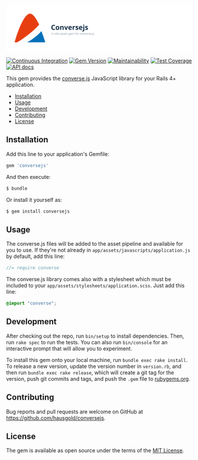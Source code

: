 ![Conversejs](doc/assets/project.svg)

[![Continuous Integration](https://github.com/hausgold/conversejs/actions/workflows/test.yml/badge.svg?branch=master)](https://github.com/hausgold/conversejs/actions/workflows/test.yml)
[![Gem Version](https://badge.fury.io/rb/conversejs.svg)](https://badge.fury.io/rb/conversejs)
[![Maintainability](https://api.codeclimate.com/v1/badges/654422ab07b3337a518f/maintainability)](https://codeclimate.com/repos/5cac8bbcd39dc77824007463/maintainability)
[![Test Coverage](https://api.codeclimate.com/v1/badges/654422ab07b3337a518f/test_coverage)](https://codeclimate.com/repos/5cac8bbcd39dc77824007463/test_coverage)
[![API docs](https://img.shields.io/badge/docs-API-blue.svg)](https://www.rubydoc.info/gems/conversejs)

This gem provides the [converse.js](https://conversejs.org/) JavaScript library
for your Rails 4+ application.

- [Installation](#installation)
- [Usage](#usage)
- [Development](#development)
- [Contributing](#contributing)
- [License](#license)

## Installation

Add this line to your application's Gemfile:

```ruby
gem 'conversejs'
```

And then execute:

```bash
$ bundle
```

Or install it yourself as:

```bash
$ gem install conversejs
```

## Usage

The converse.js files will be added to the asset pipeline and available for you
to use. If they're not already in `app/assets/javascripts/application.js` by
default, add this line:

```js
//= require converse
```

The converse.js library comes also with a stylesheet which must be included to
your `app/assets/stylesheets/application.scss`. Just add this line:

```css
@import "converse";
```

## Development

After checking out the repo, run `bin/setup` to install dependencies. Then, run
`rake spec` to run the tests. You can also run `bin/console` for an interactive
prompt that will allow you to experiment.

To install this gem onto your local machine, run `bundle exec rake install`. To
release a new version, update the version number in `version.rb`, and then run
`bundle exec rake release`, which will create a git tag for the version, push
git commits and tags, and push the `.gem` file to
[rubygems.org](https://rubygems.org).

## Contributing

Bug reports and pull requests are welcome on GitHub at
https://github.com/hausgold/conversejs.

## License

The gem is available as open source under the terms of the [MIT
License](https://opensource.org/licenses/MIT).
